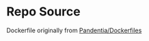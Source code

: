 # Repo Source

Dockerfile originally from [Pandentia/Dockerfiles](https://github.com/Pandentia/Dockerfiles/blob/master/pleroma/Dockerfile)